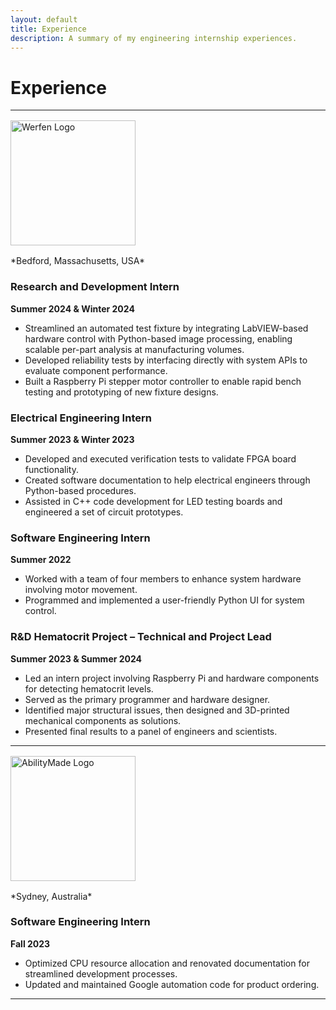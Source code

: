 ```yaml
---
layout: default
title: Experience
description: A summary of my engineering internship experiences.
---
```


# Experience

---

<img src="{{ '../assets/icons/werfen-logo.png' | relative_url }}" alt="Werfen Logo" style="width:200px; margin: 1rem 0; display: block;">  
*Bedford, Massachusetts, USA*

### Research and Development Intern  
**Summer 2024 & Winter 2024**  
- Streamlined an automated test fixture by integrating LabVIEW-based hardware control with Python-based image processing, enabling scalable per-part analysis at manufacturing volumes.  
- Developed reliability tests by interfacing directly with system APIs to evaluate component performance.  
- Built a Raspberry Pi stepper motor controller to enable rapid bench testing and prototyping of new fixture designs.

### Electrical Engineering Intern  
**Summer 2023 & Winter 2023**  
- Developed and executed verification tests to validate FPGA board functionality.  
- Created software documentation to help electrical engineers through Python-based procedures.  
- Assisted in C++ code development for LED testing boards and engineered a set of circuit prototypes.

### Software Engineering Intern  
**Summer 2022**  
- Worked with a team of four members to enhance system hardware involving motor movement.  
- Programmed and implemented a user-friendly Python UI for system control.

### R&D Hematocrit Project – Technical and Project Lead  
**Summer 2023 & Summer 2024**  
- Led an intern project involving Raspberry Pi and hardware components for detecting hematocrit levels.  
- Served as the primary programmer and hardware designer.  
- Identified major structural issues, then designed and 3D-printed mechanical components as solutions.  
- Presented final results to a panel of engineers and scientists.

---

<img src="{{ '../assets/icons/abilitymade-logo.png' | relative_url }}" alt="AbilityMade Logo" style="width:200px; margin: 1rem 0; display: block;">
*Sydney, Australia*

### Software Engineering Intern  
**Fall 2023**  
- Optimized CPU resource allocation and renovated documentation for streamlined development processes.  
- Updated and maintained Google automation code for product ordering.

---
